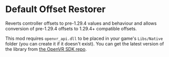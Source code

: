 # Default Offset Restorer
Reverts controller offsets to pre-1.29.4 values and behaviour and allows conversion of pre-1.29.4 offsets to 1.29.4+ compatible offsets.

This mod requires `openvr_api.dll` to be placed in your game's `Libs/Native` folder (you can create it if it doesn't exist). You can get the latest version of the library from [the OpenVR SDK repo](https://github.com/ValveSoftware/openvr/tree/master/bin/win64).
